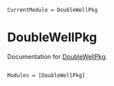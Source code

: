 ```@meta
CurrentModule = DoubleWellPkg
```

# DoubleWellPkg

Documentation for [DoubleWellPkg](https://github.com/DanielJonathanPals/DoubleWellPkg.jl).

```@index
```

```@autodocs
Modules = [DoubleWellPkg]
```
